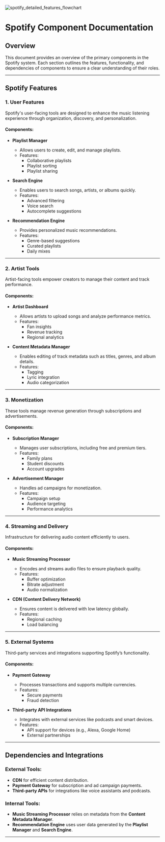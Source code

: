 ![spotify_detailed_features_flowchart](https://github.com/user-attachments/assets/ca5780dd-a227-47c4-9397-b757334baa62)


# Spotify Component Documentation

## Overview
This document provides an overview of the primary components in the Spotify system. Each section outlines the features, functionality, and dependencies of components to ensure a clear understanding of their roles.

---

## Spotify Features

### **1. User Features**
Spotify's user-facing tools are designed to enhance the music listening experience through organization, discovery, and personalization.

#### **Components:**
- **Playlist Manager**  
  - Allows users to create, edit, and manage playlists.  
  - Features:  
    - Collaborative playlists  
    - Playlist sorting  
    - Playlist sharing  

- **Search Engine**  
  - Enables users to search songs, artists, or albums quickly.  
  - Features:  
    - Advanced filtering  
    - Voice search  
    - Autocomplete suggestions  

- **Recommendation Engine**  
  - Provides personalized music recommendations.  
  - Features:  
    - Genre-based suggestions  
    - Curated playlists  
    - Daily mixes  

---

### **2. Artist Tools**
Artist-facing tools empower creators to manage their content and track performance.

#### **Components:**
- **Artist Dashboard**  
  - Allows artists to upload songs and analyze performance metrics.  
  - Features:  
    - Fan insights  
    - Revenue tracking  
    - Regional analytics  

- **Content Metadata Manager**  
  - Enables editing of track metadata such as titles, genres, and album details.  
  - Features:  
    - Tagging  
    - Lyric integration  
    - Audio categorization  

---

### **3. Monetization**
These tools manage revenue generation through subscriptions and advertisements.

#### **Components:**
- **Subscription Manager**  
  - Manages user subscriptions, including free and premium tiers.  
  - Features:  
    - Family plans  
    - Student discounts  
    - Account upgrades  

- **Advertisement Manager**  
  - Handles ad campaigns for monetization.  
  - Features:  
    - Campaign setup  
    - Audience targeting  
    - Performance analytics  

---

### **4. Streaming and Delivery**
Infrastructure for delivering audio content efficiently to users.

#### **Components:**
- **Music Streaming Processor**  
  - Encodes and streams audio files to ensure playback quality.  
  - Features:  
    - Buffer optimization  
    - Bitrate adjustment  
    - Audio normalization  

- **CDN (Content Delivery Network)**  
  - Ensures content is delivered with low latency globally.  
  - Features:  
    - Regional caching  
    - Load balancing  

---

### **5. External Systems**
Third-party services and integrations supporting Spotify’s functionality.

#### **Components:**
- **Payment Gateway**  
  - Processes transactions and supports multiple currencies.  
  - Features:  
    - Secure payments  
    - Fraud detection  

- **Third-party API Integrations**  
  - Integrates with external services like podcasts and smart devices.  
  - Features:  
    - API support for devices (e.g., Alexa, Google Home)  
    - External partnerships  

---

## Dependencies and Integrations

### External Tools:  
- **CDN** for efficient content distribution.  
- **Payment Gateway** for subscription and ad campaign payments.  
- **Third-party APIs** for integrations like voice assistants and podcasts.

### Internal Tools:  
- **Music Streaming Processor** relies on metadata from the **Content Metadata Manager**.  
- **Recommendation Engine** uses user data generated by the **Playlist Manager** and **Search Engine**.

---
